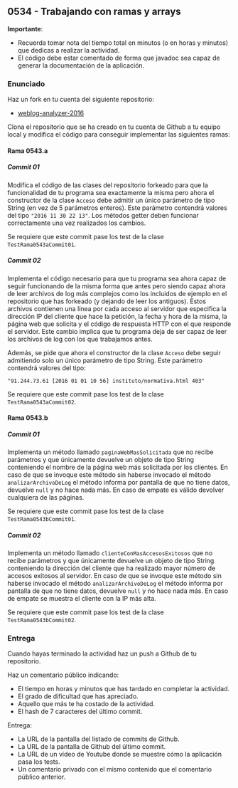 ## 0534 - Trabajando con ramas y arrays

__Importante__: 

  - Recuerda tomar nota del tiempo total en minutos (o en horas y minutos) que dedicas a realizar la actividad.
  - El código debe estar comentado de forma que javadoc sea capaz de generar la documentación de la aplicación.
  
### Enunciado

Haz un fork en tu cuenta del siguiente repositorio:

* [weblog-analyzer-2016](https://github.com/miguelbayon/weblog-analyzer-2016-v2)

Clona el repositorio que se ha creado en tu cuenta de Github a tu equipo local y modifica el código para conseguir implementar las siguientes ramas:


#### Rama 0543.a

##### Commit 01

Modifica el código de las clases del repositorio forkeado para que la funcionalidad de tu programa sea exactamente la misma pero ahora el constructor de la clase `Acceso` debe admitir un único parámetro de tipo String (en vez de 5 parámetros enteros). Este parámetro contendrá valores del tipo `"2016 11 30 22 13"`. Los métodos getter deben funcionar correctamente una vez realizados los cambios.

Se requiere que este commit pase los test de la clase `TestRama0543aCommit01`.

##### Commit 02

Implementa el código necesario para que tu programa sea ahora capaz de seguir funcionando de la misma forma que antes pero siendo capaz ahora de leer archivos de log más complejos como los incluidos de ejemplo en el repositorio que has forkeado (y dejando de leer los antiguos). Estos archivos contienen una línea por cada acceso al servidor que especifica la dirección IP del cliente que hace la petición, la fecha y hora de la misma, la página web que solicita y el código de respuesta HTTP con el que responde el servidor. Este cambio implica que tu programa deja de ser capaz de leer los archivos de log con los que trabajamos antes.

Además, se pide que ahora el constructor de la clase `Acceso` debe seguir admitiendo solo un único parámetro de tipo String. Este parámetro contendrá valores del tipo:

```
"91.244.73.61 [2016 01 01 10 56] instituto/normativa.html 403"
```

Se requiere que este commit pase los test de la clase `TestRama0543aCommit02`.


#### Rama 0543.b

##### Commit 01

Implementa un método llamado `paginaWebMasSolicitada` que no recibe parámetros y que únicamente devuelve un objeto de tipo String conteniendo el nombre de la página web más solicitada por los clientes. En caso de que se invoque este método sin haberse invocado el método `analizarArchivoDeLog` el método informa por pantalla de que no tiene datos, devuelve `null` y no hace nada más. En caso de empate es válido devolver cualquiera de las páginas.

Se requiere que este commit pase los test de la clase `TestRama0543bCommit01`.


##### Commit 02

Implementa un método llamado `clienteConMasAccesosExitosos` que no recibe parámetros y que únicamente devuelve un objeto de tipo String conteniendo la dirección del cliente que ha realizado mayor número de accesos exitosos al servidor. En caso de que se invoque este método sin haberse invocado el método `analizarArchivoDeLog` el método informa por pantalla de que no tiene datos, devuelve `null` y no hace nada más. En caso de empate se muestra el cliente con la IP más alta.

Se requiere que este commit pase los test de la clase `TestRama0543bCommit02`.


### Entrega

Cuando hayas terminado la actividad haz un push a Github de tu repositorio.

Haz un comentario público indicando:

  - El tiempo en horas y minutos que has tardado en completar la actividad.
  - El grado de dificultad que has apreciado.
  - Aquello que más te ha costado de la actividad.
  - El hash de 7 caracteres del último commit.

Entrega:

  - La URL de la pantalla del listado de commits de Github.
  - La URL de la pantalla de Github del último commit.
  - La URL de un video de Youtube donde se muestre cómo la aplicación pasa los tests.
  - Un comentario privado con el mismo contenido que el comentario público anterior.


